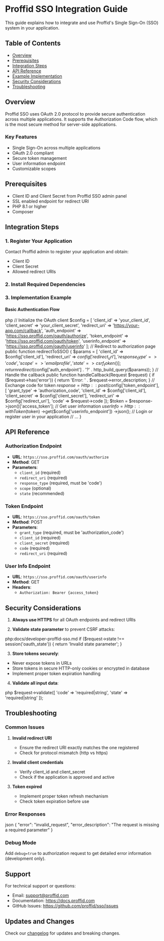 # Proffid SSO Integration Guide

This guide explains how to integrate and use Proffid's Single Sign-On (SSO) system in your application.

## Table of Contents
- [Overview](#overview)
- [Prerequisites](#prerequisites)
- [Integration Steps](#integration-steps)
- [API Reference](#api-reference)
- [Example Implementation](#example-implementation)
- [Security Considerations](#security-considerations)
- [Troubleshooting](#troubleshooting)

## Overview

Proffid SSO uses OAuth 2.0 protocol to provide secure authentication across multiple applications. It supports the Authorization Code flow, which is the most secure method for server-side applications.

### Key Features
- Single Sign-On across multiple applications
- OAuth 2.0 compliant
- Secure token management
- User information endpoint
- Customizable scopes

## Prerequisites

- Client ID and Client Secret from Proffid SSO admin panel
- SSL enabled endpoint for redirect URI
- PHP 8.1 or higher
- Composer

## Integration Steps

### 1. Register Your Application

Contact Proffid admin to register your application and obtain:
- Client ID
- Client Secret
- Allowed redirect URIs

### 2. Install Required Dependencies 

### 3. Implementation Example

#### Basic Authentication Flow
php
// Initialize the OAuth client
$config = [
'client_id' => 'your_client_id',
'client_secret' => 'your_client_secret',
'redirect_uri' => 'https://your-app.com/callback',
'auth_endpoint' => 'https://sso.proffid.com/oauth/authorize',
'token_endpoint' => 'https://sso.proffid.com/oauth/token',
'userinfo_endpoint' => 'https://sso.proffid.com/oauth/userinfo'
];
// Redirect to authorization page
public function redirectToSSO()
{
$params = [
'client_id' => $config['client_id'],
'redirect_uri' => $config['redirect_uri'],
'response_type' => 'code',
'scope' => 'email profile',
'state' => csrf_token()
];
return redirect($config['auth_endpoint'] . '?' . http_build_query($params));
}
// Handle the callback
public function handleCallback(Request $request)
{
if ($request->has('error')) {
return 'Error: ' . $request->error_description;
}
// Exchange code for token
$response = Http::post($config['token_endpoint'], [
'grant_type' => 'authorization_code',
'client_id' => $config['client_id'],
'client_secret' => $config['client_secret'],
'redirect_uri' => $config['redirect_uri'],
'code' => $request->code
]);
$token = $response->json()['access_token'];
// Get user information
$userInfo = Http::withToken($token)
->get($config['userinfo_endpoint'])
->json();
// Login or register user in your application
// ...
}


## API Reference

### Authorization Endpoint
- **URL**: `https://sso.proffid.com/oauth/authorize`
- **Method**: GET
- **Parameters**:
  - `client_id` (required)
  - `redirect_uri` (required)
  - `response_type` (required, must be 'code')
  - `scope` (optional)
  - `state` (recommended)

### Token Endpoint
- **URL**: `https://sso.proffid.com/oauth/token`
- **Method**: POST
- **Parameters**:
  - `grant_type` (required, must be 'authorization_code')
  - `client_id` (required)
  - `client_secret` (required)
  - `code` (required)
  - `redirect_uri` (required)

### User Info Endpoint
- **URL**: `https://sso.proffid.com/oauth/userinfo`
- **Method**: GET
- **Headers**:
  - `Authorization: Bearer {access_token}`

## Security Considerations

1. **Always use HTTPS** for all OAuth endpoints and redirect URIs

2. **Validate state parameter** to prevent CSRF attacks:

php:docs/developer-proffid-sso.md
if ($request->state !== session('oauth_state')) {
return 'Invalid state parameter';
}


3. **Store tokens securely**:
- Never expose tokens in URLs
- Store tokens in secure HTTP-only cookies or encrypted in database
- Implement proper token expiration handling

4. **Validate all input data**:

php
$request->validate([
'code' => 'required|string',
'state' => 'required|string'
]);


## Troubleshooting

### Common Issues

1. **Invalid redirect URI**
   - Ensure the redirect URI exactly matches the one registered
   - Check for protocol mismatch (http vs https)

2. **Invalid client credentials**
   - Verify client_id and client_secret
   - Check if the application is approved and active

3. **Token expired**
   - Implement proper token refresh mechanism
   - Check token expiration before use

### Error Responses
json
{
"error": "invalid_request",
"error_description": "The request is missing a required parameter"
}


### Debug Mode

Add `debug=true` to authorization request to get detailed error information (development only).

## Support

For technical support or questions:
- Email: support@proffid.com
- Documentation: https://docs.proffid.com
- GitHub Issues: https://github.com/proffid/sso/issues

## Updates and Changes

Check our [changelog](https://docs.proffid.com/changelog) for updates and breaking changes.